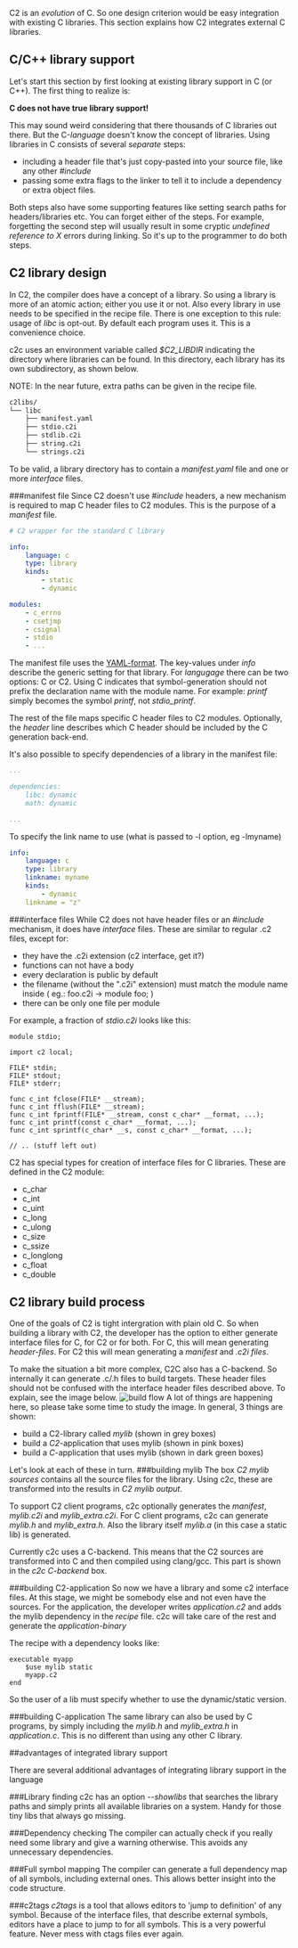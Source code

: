 
C2 is an *evolution* of C. So one design criterion would be easy integration with
existing C libraries. This section explains how C2 integrates external C libraries.

## C/C++ library support
Let's start this section by first looking at existing library support in C (or C++).
The first thing to realize is:

__C does not have true library support!__

This may sound weird considering that there thousands of C libraries out there.
But the C-*language* doesn't know the concept of libraries. Using libraries in C consists
of several *separate* steps:

* including a header file that's just copy-pasted into your source file, like any other
*#include*
* passing some extra flags to the linker to tell it to include a dependency or extra
object files.

Both steps also have some supporting features like setting search paths for headers/libraries etc.
You can forget either of the steps. For example, forgetting the second step will usually result in some
cryptic *undefined reference to X* errors during linking. So it's up to the programmer to
do both steps.

## C2 library design
In C2, the compiler does have a concept of a library. So using a library is more of an
atomic action; either you use it or not. Also every library in use needs to be specified
in the recipe file. There is one exception to this rule: usage of *libc* is opt-out. By
default each program uses it. This is a convenience choice.

c2c uses an environment variable called *$C2_LIBDIR* indicating the directory where
libraries can be found. In this directory, each library has its own subdirectory, as
shown below.

NOTE: In the near future, extra paths can be given in the recipe file.

```bash
c2libs/
└── libc
    ├── manifest.yaml
    ├── stdio.c2i
    ├── stdlib.c2i
    ├── string.c2i
    └── strings.c2i
```

To be valid, a library directory has to contain a *manifest.yaml* file and one or
more *interface* files.

###manifest file
Since C2 doesn't use *#include* headers, a new mechanism is required to map C header
files to C2 modules. This is the purpose of a *manifest* file.

```yaml
# C2 wrapper for the standard C library

info:
    language: c
    type: library
    kinds:
        - static
        - dynamic

modules:
    - c_errno
    - csetjmp
    - csignal
    - stdio
    - ...
```

The manifest file uses the [YAML-format](https://yaml.org). The
key-values under *info* describe the generic setting for that library. For *langugage*
there can be two options: C or C2. Using C indicates that symbol-generation should not
prefix the declaration name with the module name. For example: *printf* simply becomes
the symbol *printf*, not *stdio_printf*.

The rest of the file maps specific C header files to C2 modules. Optionally, the *header*
line describes which C header should be included by the C generation back-end.

It's also possible to specify dependencies of a library in the manifest file:

```yaml
...

dependencies:
    libc: dynamic
    math: dynamic

...
```

To specify the link name to use (what is passed to -l option, eg -lmyname)

```yaml
info:
    language: c
    type: library
    linkname: myname
    kinds:
        - dynamic
    linkname = "z"
```


###interface files
While C2 does not have header files or an *#include* mechanism, it does have *interface*
files. These are similar to regular .c2 files, except for:

* they have the .c2i extension (c2 interface, get it?)
* functions can not have a body
* every declaration is public by default
* the filename (without the ".c2i" extension) must match the module name inside ( eg.: foo.c2i -> module foo; )
* there can be only one file per module

For example, a fraction of *stdio.c2i* looks like this:

```c2
module stdio;

import c2 local;

FILE* stdin;
FILE* stdout;
FILE* stderr;

func c_int fclose(FILE* __stream);
func c_int fflush(FILE* __stream);
func c_int fprintf(FILE* __stream, const c_char* __format, ...);
func c_int printf(const c_char* __format, ...);
func c_int sprintf(c_char* __s, const c_char* __format, ...);

// .. (stuff left out)
```
C2 has special types for creation of interface files for C libraries. These are defined in the C2 module:

* c_char
* c_int
* c_uint
* c_long
* c_ulong
* c_size
* c_ssize
* c_longlong
* c_float
* c_double


## C2 library build process

One of the goals of C2 is tight intergration with plain old C. So when building a
library with C2, the developer has the option to either generate interface files for
C, for C2 or for both. For C, this will mean generating *header-files*. For C2 this
will mean generating a *manifest* and *.c2i files*.

To make the situation a bit more complex, C2C also has a C-backend. So internally
it can generate .c/.h files to build targets. These header files should not be
confused with the interface header files described above. To explain, see the image
below.
![build flow](build_libs.svg)
A lot of things are happening here, so please take some time to study the image.
In general, 3 things are shown:

* build a C2-library called *mylib* (shown in grey boxes)
* build a *C2*-application that uses mylib (shown in pink boxes)
* build a *C*-application that uses mylib (shown in dark green boxes)

Let's look at each of these in turn.
###building mylib
The box *C2 mylib sources* contains all the source files for the library. Using
c2c, these are transformed into the results in *C2 mylib output*.

To support C2 client programs, c2c optionally generates the *manifest*, *mylib.c2i*
and *mylib_extra.c2i*. For C client programs, c2c can generate *mylib.h* and *mylib_extra.h*.
Also the library itself *mylib.a* (in this case a static lib) is generated.

Currently c2c uses a C-backend. This means that the C2 sources are transformed into
C and then compiled using clang/gcc. This part is shown in the *c2c C-backend* box.

###building C2-application
So now we have a library and some c2 interface files. At this stage, we might be
somebody else and not even have the sources. For the application, the developer
writes *application.c2* and adds the mylib dependency in the *recipe* file. c2c
will take care of the rest and generate the *application-binary*

The recipe with a dependency looks like:

```
executable myapp
    $use mylib static
    myapp.c2
end
```
So the user of a lib must specify whether to use the dynamic/static version.


###building C-application
The same library can also be used by C programs, by simply including the *mylib.h*
and *mylib_extra.h* in *application.c*. This is no different than using any other
C library.

##advantages of integrated library support

There are several additional advantages of integrating library support in the language

###Library finding
c2c has an option *--showlibs* that searches the library paths and simply prints all
available libraries on a system. Handy for those tiny libs that always go missing.

###Dependency checking
The compiler can actually check if you really need some library and give a warning
otherwise. This avoids any unnecessary dependencies.

###Full symbol mapping
The compiler can generate a full dependency map of all symbols, including external
ones. This allows better insight into the code structure.

###c2tags
*c2tags* is a tool that allows editors to 'jump to definition' of any symbol. Because
of the interface files, that describe external symbols, editors have a place to jump
to for all symbols. This is a very powerful feature. Never mess with ctags files
ever again.


